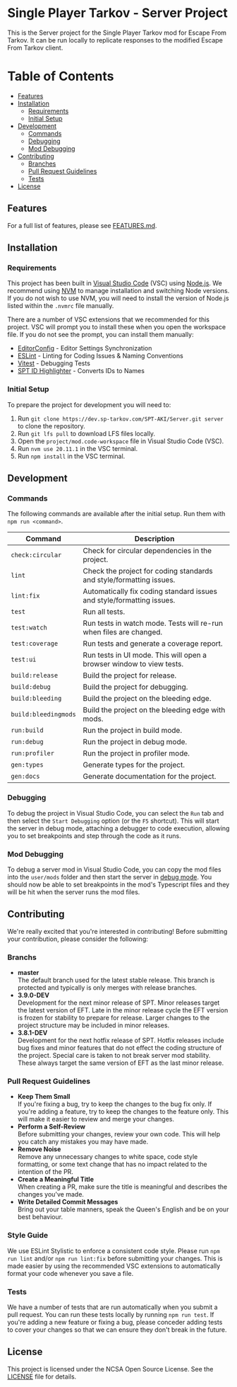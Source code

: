 # Single Player Tarkov - Server Project

This is the Server project for the Single Player Tarkov mod for Escape From Tarkov. It can be run locally to replicate responses to the modified Escape From Tarkov client.

# Table of Contents

- [Features](#features)
- [Installation](#installation)
	- [Requirements](#requirements)
	- [Initial Setup](#initial-setup)
- [Development](#development)
	- [Commands](#commands)
	- [Debugging](#debugging)
	- [Mod Debugging](#mod-debugging)
- [Contributing](#contributing)
	- [Branches](#branchs)
	- [Pull Request Guidelines](#pull-request-guidelines)
	- [Tests](#tests)
- [License](#license)

## Features

For a full list of features, please see [FEATURES.md](FEATURES.md).

## Installation

### Requirements

This project has been built in [Visual Studio Code](https://code.visualstudio.com/) (VSC) using [Node.js](https://nodejs.org/). We recommend using [NVM](https://github.com/coreybutler/nvm-windows) to manage installation and switching Node versions. If you do not wish to use NVM, you will need to install the version of Node.js listed within the `.nvmrc` file manually.

There are a number of VSC extensions that we recommended for this project. VSC will prompt you to install these when you open the workspace file. If you do not see the prompt, you can install them manually:

- [EditorConfig](https://marketplace.visualstudio.com/items?itemName=EditorConfig.EditorConfig) - Editor Settings Synchronization
- [ESLint](https://marketplace.visualstudio.com/items?itemName=dbaeumer.vscode-eslint) - Linting for Coding Issues & Naming Conventions
- [Vitest](https://marketplace.visualstudio.com/items?itemName=vitest.explorer) - Debugging Tests
- [SPT ID Highlighter](https://marketplace.visualstudio.com/items?itemName=refringe.spt-id-highlighter) - Converts IDs to Names


### Initial Setup

To prepare the project for development you will need to:

1. Run `git clone https://dev.sp-tarkov.com/SPT-AKI/Server.git server` to clone the repository.
2. Run `git lfs pull` to download LFS files locally.
2. Open the `project/mod.code-workspace` file in Visual Studio Code (VSC).
3. Run `nvm use 20.11.1` in the VSC terminal.
4. Run `npm install` in the VSC terminal.

## Development

### Commands

The following commands are available after the initial setup. Run them with `npm run <command>`.

| Command                  | Description                                                           |
|--------------------------|-----------------------------------------------------------------------|
| `check:circular`         | Check for circular dependencies in the project.                       |
| `lint`                   | Check the project for coding standards and style/formatting issues.   |
| `lint:fix`               | Automatically fix coding standard issues and style/formatting issues. |
| `test`                   | Run all tests.                                                        |
| `test:watch`             | Run tests in watch mode. Tests will re-run when files are changed.    |
| `test:coverage`          | Run tests and generate a coverage report.                             |
| `test:ui`                | Run tests in UI mode. This will open a browser window to view tests.  |
| `build:release`          | Build the project for release.                                        |
| `build:debug`            | Build the project for debugging.                                      |
| `build:bleeding`         | Build the project on the bleeding edge.                               |
| `build:bleedingmods`     | Build the project on the bleeding edge with mods.                     |
| `run:build`              | Run the project in build mode.                                        |
| `run:debug`              | Run the project in debug mode.                                        |
| `run:profiler`           | Run the project in profiler mode.                                     |
| `gen:types`              | Generate types for the project.                                       |
| `gen:docs`               | Generate documentation for the project.                               |

### Debugging

To debug the project in Visual Studio Code, you can select the `Run` tab and then select the `Start Debugging` option (or the `F5` shortcut). This will start the server in debug mode, attaching a debugger to code execution, allowing you to set breakpoints and step through the code as it runs.

### Mod Debugging

To debug a server mod in Visual Studio Code, you can copy the mod files into the `user/mods` folder and then start the server in [debug mode](#debugging). You should now be able to set breakpoints in the mod's Typescript files and they will be hit when the server runs the mod files.

## Contributing

We're really excited that you're interested in contributing! Before submitting your contribution, please consider the following:

### Branchs

- __master__  
  The default branch used for the latest stable release. This branch is protected and typically is only merges with release branches.
- __3.9.0-DEV__  
  Development for the next minor release of SPT. Minor releases target the latest version of EFT. Late in the minor release cycle the EFT version is frozen for stability to prepare for release. Larger changes to the project structure may be included in minor releases.
- __3.8.1-DEV__  
  Development for the next hotfix release of SPT. Hotfix releases include bug fixes and minor features that do not effect the coding structure of the project. Special care is taken to not break server mod stability. These always target the same version of EFT as the last minor release.

### Pull Request Guidelines

- __Keep Them Small__  
  If you're fixing a bug, try to keep the changes to the bug fix only. If you're adding a feature, try to keep the changes to the feature only. This will make it easier to review and merge your changes.
- __Perform a Self-Review__  
  Before submitting your changes, review your own code. This will help you catch any mistakes you may have made.
- __Remove Noise__  
  Remove any unnecessary changes to white space, code style formatting, or some text change that has no impact related to the intention of the PR.
- __Create a Meaningful Title__  
  When creating a PR, make sure the title is meaningful and describes the changes you've made.
- __Write Detailed Commit Messages__  
  Bring out your table manners, speak the Queen's English and be on your best behaviour.

### Style Guide

We use ESLint Stylistic to enforce a consistent code style. Please run `npm run lint` and/or `npm run lint:fix` before submitting your changes. This is made easier by using the recommended VSC extensions to automatically format your code whenever you save a file.

### Tests

We have a number of tests that are run automatically when you submit a pull request. You can run these tests locally by running `npm run test`. If you're adding a new feature or fixing a bug, please conceder adding tests to cover your changes so that we can ensure they don't break in the future.

## License

This project is licensed under the NCSA Open Source License. See the [LICENSE](LICENSE.md) file for details.
